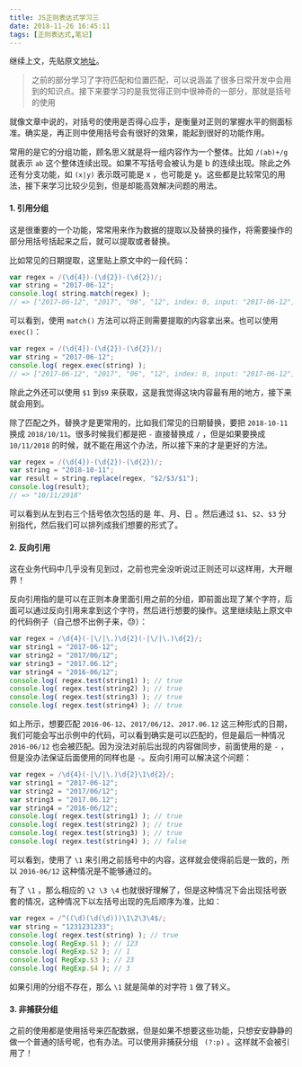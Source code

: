```yaml
---
title: JS正则表达式学习三
date: 2018-11-26 16:45:11
tags: [正则表达式,笔记]
---
```

继续上文，先贴原文[地址](https://juejin.im/post/5965943ff265da6c30653879)。

 > 之前的部分学习了字符匹配和位置匹配，可以说涵盖了很多日常开发中会用到的知识点。接下来要学习的是我觉得正则中很神奇的一部分，那就是括号的使用

就像文章中说的，对括号的使用是否得心应手，是衡量对正则的掌握水平的侧面标准。确实是，再正则中使用括号会有很好的效果，能起到很好的功能作用。

常用的是它的分组功能，顾名思义就是将一组内容作为一个整体。比如 ```/(ab)+/g``` 就表示 ```ab``` 这个整体连续出现。如果不写括号会被认为是 b 的连续出现。除此之外还有分支功能，如 ```(x|y)``` 表示既可能是 x ，也可能是 y。这些都是比较常见的用法，接下来学习比较少见到，但是却能高效解决问题的用法。

#### 1. 引用分组

这是很重要的一个功能，常常用来作为数据的提取以及替换的操作，将需要操作的部分用括号括起来之后，就可以提取或者替换。

比如常见的日期提取，这里贴上原文中的一段代码：

```javascript
var regex = /(\d{4})-(\d{2})-(\d{2})/;
var string = "2017-06-12";
console.log( string.match(regex) ); 
// => ["2017-06-12", "2017", "06", "12", index: 0, input: "2017-06-12"]
```
可以看到，使用 ```match()``` 方法可以将正则需要提取的内容拿出来。也可以使用 ```exec()```：

```javascript
var regex = /(\d{4})-(\d{2})-(\d{2})/;
var string = "2017-06-12";
console.log( regex.exec(string) ); 
// => ["2017-06-12", "2017", "06", "12", index: 0, input: "2017-06-12"]
```

除此之外还可以使用 ```$1```  到```$9``` 来获取，这是我觉得这块内容最有用的地方，接下来就会用到。

除了匹配之外，替换才是更常用的，比如我们常见的日期替换，要把 ```2018-10-11``` 换成 ```2018/10/11```。很多时候我们都是把 ```-``` 直接替换成 ```/``` ，但是如果要换成 ```10/11/2018``` 的时候，就不能在用这个办法，所以接下来的才是更好的方法。

```javascript
var regex = /(\d{4})-(\d{2})-(\d{2})/;
var string = "2018-10-11";
var result = string.replace(regex, "$2/$3/$1");
console.log(result); 
// => "10/11/2018"
```

可以看到从左到右三个括号依次包括的是 年、月、日 。然后通过 ```$1```、```$2```、```$3``` 分别指代，然后我们可以排列成我们想要的形式了。

#### 2. 反向引用

这在业务代码中几乎没有见到过，之前也完全没听说过正则还可以这样用，大开眼界！

反向引用指的是可以在正则本身里面引用之前的分组，即前面出现了某个字符，后面可以通过反向引用来拿到这个字符，然后进行想要的操作。这里继续贴上原文中的代码例子（自己想不出例子来，😓）：

```javascript
var regex = /\d{4}(-|\/|\.)\d{2}(-|\/|\.)\d{2}/;
var string1 = "2017-06-12";
var string2 = "2017/06/12";
var string3 = "2017.06.12";
var string4 = "2016-06/12";
console.log( regex.test(string1) ); // true
console.log( regex.test(string2) ); // true
console.log( regex.test(string3) ); // true
console.log( regex.test(string4) ); // true
```

如上所示，想要匹配 ```2016-06-12```、```2017/06/12```、```2017.06.12``` 这三种形式的日期，我们可能会写出示例中的代码，可以看到确实是可以匹配的，但是最后一种情况 ```2016-06/12``` 也会被匹配。因为没法对前后出现的内容做同步，前面使用的是 ```-``` ，但是没办法保证后面使用的同样也是 ```-```。反向引用可以解决这个问题：

```javascript
var regex = /\d{4}(-|\/|\.)\d{2}\1\d{2}/;
var string1 = "2017-06-12";
var string2 = "2017/06/12";
var string3 = "2017.06.12";
var string4 = "2016-06/12";
console.log( regex.test(string1) ); // true
console.log( regex.test(string2) ); // true
console.log( regex.test(string3) ); // true
console.log( regex.test(string4) ); // false
```

可以看到，使用了 ```\1``` 来引用之前括号中的内容，这样就会使得前后是一致的，所以 ```2016-06/12```  这种情况是不能够通过的。

有了 ```\1``` ，那么相应的 ```\2 \3 \4``` 也就很好理解了，但是这种情况下会出现括号嵌套的情况，这种情况下以左括号出现的先后顺序为准，比如：

```javascript
var regex = /^((\d)(\d(\d)))\1\2\3\4$/;
var string = "1231231233";
console.log( regex.test(string) ); // true
console.log( RegExp.$1 ); // 123
console.log( RegExp.$2 ); // 1
console.log( RegExp.$3 ); // 23
console.log( RegExp.$4 ); // 3
```

如果引用的分组不存在，那么 ```\1``` 就是简单的对字符 ```1``` 做了转义。

#### 3. 非捕获分组

之前的使用都是使用括号来匹配数据，但是如果不想要这些功能，只想安安静静的做一个普通的括号呢，也有办法。可以使用非捕获分组 ```
(?:p)``` 。这样就不会被引用了！
